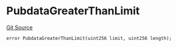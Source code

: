 # PubdataGreaterThanLimit
[Git Source](https://github.com/matter-labs/zksync-contracts/blob/a1506a91fd7e3b73aa6fe10caf12e32f39e26211/contracts/l1-contracts/common/L1ContractErrors.sol)


```solidity
error PubdataGreaterThanLimit(uint256 limit, uint256 length);
```

